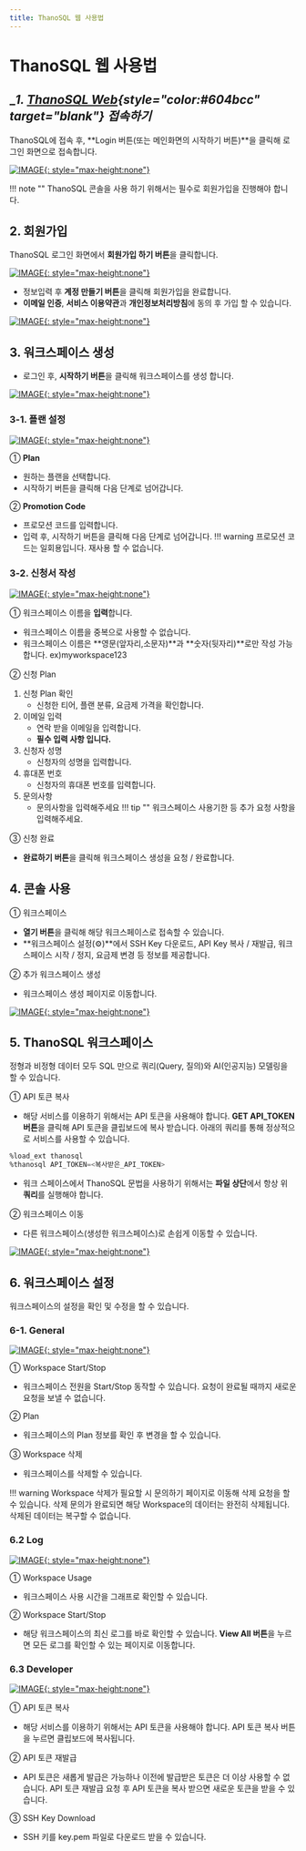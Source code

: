 ```yaml
---
title: ThanoSQL 웹 사용법
---
```


# __ThanoSQL 웹 사용법__

## __1. [ThanoSQL Web](https://www.thanosql.ai/){style="color:#604bcc" target="_blank"} 접속하기__

ThanoSQL에 접속 후, **Login 버튼(또는 메인화면의 시작하기 버튼)**을 클릭해 로그인 화면으로 접속합니다.

[![IMAGE](/ko/img/getting_started/img0.png){: style="max-height:none"}](/ko/img/getting_started/img0.png)

!!! note ""
      ThanoSQL 콘솔을 사용 하기 위해서는 필수로 회원가입을 진행해야 합니다.


## __2. 회원가입__

ThanoSQL 로그인 화면에서 **회원가입 하기 버튼**을 클릭합니다.

[![IMAGE](/ko/img/getting_started/img1.png){: style="max-height:none"}](/ko/img/getting_started/img1.png)

- 정보입력 후 **계정 만들기 버튼**을 클릭해 회원가입을 완료합니다.
- **이메일 인증**, **서비스 이용약관**과 **개인정보처리방침**에 동의 후 가입 할 수 있습니다.

[![IMAGE](/ko/img/getting_started/img2.png){: style="max-height:none"}](/ko/img/getting_started/img2.png)

## __3. 워크스페이스 생성__

- 로그인 후, **시작하기 버튼**을 클릭해 워크스페이스를 생성 합니다.

[![IMAGE](/ko/img/getting_started/img3.png){: style="max-height:none"}](/ko/img/getting_started/img3.png)

### __3-1. 플랜 설정__

[![IMAGE](/ko/img/getting_started/img4.png){: style="max-height:none"}](/ko/img/getting_started/img4.png)

① **Plan**

- 원하는 플랜을 선택합니다.
- 시작하기 버튼을 클릭해 다음 단계로 넘어갑니다.

② **Promotion Code**

- 프로모션 코드를 입력합니다.
- 입력 후, 시작하기 버튼을 클릭해 다음 단계로 넘어갑니다.
!!! warning
      프로모션 코드는 일회용입니다. 재사용 할 수 없습니다.

### __3-2. 신청서 작성__

[![IMAGE](/ko/img/getting_started/img5.png){: style="max-height:none"}](/ko/img/getting_started/img5.png)

① 워크스페이스 이름을 **입력**합니다.

- 워크스페이스 이름을 중복으로 사용할 수 없습니다.
- 워크스페이스 이름은 **영문(앞자리,소문자)**과 **숫자(뒷자리)**로만 작성 가능합니다. ex)myworkspace123

② 신청 Plan

1. 신청 Plan 확인
      - 신청한 티어, 플랜 분류, 요금제 가격을 확인합니다.
2. 이메일 입력
      - 연락 받을 이메일을 입력합니다.
      - **필수 입력 사항 입니다.**
3. 신청자 성명
      - 신청자의 성명을 입력합니다.
4. 휴대폰 번호
      - 신청자의 휴대폰 번호를 입력합니다.
5. 문의사항
      - 문의사항을 입력해주세요
!!! tip ""
      워크스페이스 사용기한 등 추가 요청 사항을 입력해주세요.

③ 신청 완료

- **완료하기 버튼**을 클릭해 워크스페이스 생성을 요청 / 완료합니다.

## __4. 콘솔 사용__

① 워크스페이스

- **열기 버튼**을 클릭해 해당 워크스페이스로 접속할 수 있습니다.
- **워크스페이스 설정(⚙️)**에서 SSH Key 다운로드, API Key 복사 / 재발급, 워크스페이스 시작 / 정지, 요금제 변경 등 정보를 제공합니다.

② 추가 워크스페이스 생성

- 워크스페이스 생성 페이지로 이동합니다.

[![IMAGE](/ko/img/getting_started/img6.png){: style="max-height:none"}](/ko/img/getting_started/img6.png)

## __5. ThanoSQL 워크스페이스__

정형과 비정형 데이터 모두 SQL 만으로 쿼리(Query, 질의)와 AI(인공지능) 모델링을 할 수 있습니다.

① API 토큰 복사

- 해당 서비스를 이용하기 위해서는 API 토큰을 사용해야 합니다. **GET API_TOKEN 버튼**을 클릭해 API 토큰을 클립보드에 복사 받습니다. 아래의 쿼리를 통해 정상적으로 서비스를 사용할 수 있습니다.
```sql
%load_ext thanosql
%thanosql API_TOKEN=<복사받은_API_TOKEN>
```
- 워크 스페이스에서 ThanoSQL 문법을 사용하기 위해서는 **파일 상단**에서 항상 위 **쿼리**를 실행해야 합니다.

② 워크스페이스 이동

- 다른 워크스페이스(생성한 워크스페이스)로 손쉽게 이동할 수 있습니다.

[![IMAGE](/ko/img/getting_started/img7.png){: style="max-height:none"}](/ko/img/getting_started/img7.png)

## __6. 워크스페이스 설정__

워크스페이스의 설정을 확인 및 수정을 할 수 있습니다.

### __6-1. General__

[![IMAGE](/ko/img/getting_started/img10.png){: style="max-height:none"}](/ko/img/getting_started/img10.png)

① Workspace Start/Stop

- 워크스페이스 전원을 Start/Stop 동작할 수 있습니다. 요청이 완료될 때까지 새로운 요청을 보낼 수 없습니다.

② Plan

- 워크스페이스의 Plan 정보를 확인 후 변경을 할 수 있습니다.

③ Workspace 삭제

- 워크스페이스를 삭제할 수 있습니다.

!!! warning
      Workspace 삭제가 필요할 시 문의하기 페이지로 이동해 삭제 요청을 할 수 있습니다. 삭제 문의가 완료되면 해당 Workspace의 데이터는 완전히 삭제됩니다. 삭제된 데이터는 복구할 수 없습니다.

### __6.2 Log__

[![IMAGE](/ko/img/getting_started/img11.png){: style="max-height:none"}](/ko/img/getting_started/img11.png)

① Workspace Usage

- 워크스페이스 사용 시간을 그래프로 확인할 수 있습니다.

② Workspace Start/Stop

- 해당 워크스페이스의 최신 로그를 바로 확인할 수 있습니다. **View All 버튼**을 누르면 모든 로그를 확인할 수 있는 페이지로 이동합니다.

### __6.3 Developer__

[![IMAGE](/ko/img/getting_started/img12.png){: style="max-height:none"}](/ko/img/getting_started/img12.png)

① API 토큰 복사

- 해당 서비스를 이용하기 위해서는 API 토큰을 사용해야 합니다. API 토큰 복사 버튼을 누르면 클립보드에 복사됩니다. 

② API 토큰 재발급

- API 토큰은 새롭게 발급은 가능하나 이전에 발급받은 토큰은 더 이상 사용할 수 없습니다. API 토큰 재발급 요청 후 API 토큰을 복사 받으면 새로운 토큰을 받을 수 있습니다.

③ SSH Key Download

- SSH 키를 key.pem 파일로 다운로드 받을 수 있습니다.
